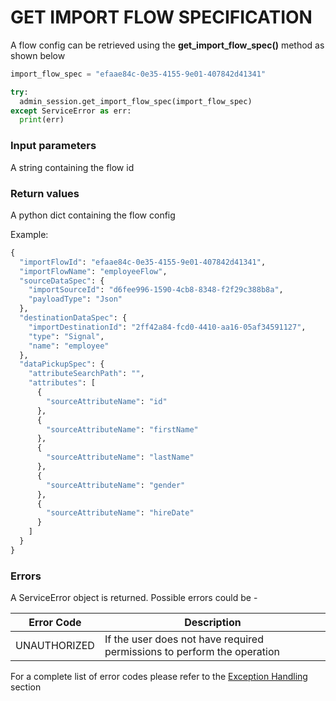 # GET IMPORT FLOW SPECIFICATION

A flow config can be retrieved using the **get_import_flow_spec()** method as shown below

```python
import_flow_spec = "efaae84c-0e35-4155-9e01-407842d41341"

try:
  admin_session.get_import_flow_spec(import_flow_spec)
except ServiceError as err:
  print(err)
```
### Input parameters
A string containing the flow id

### Return values
A python dict containing the flow config

Example:
```python
{
  "importFlowId": "efaae84c-0e35-4155-9e01-407842d41341",
  "importFlowName": "employeeFlow",
  "sourceDataSpec": {
    "importSourceId": "d6fee996-1590-4cb8-8348-f2f29c388b8a",
    "payloadType": "Json"
  },
  "destinationDataSpec": {
    "importDestinationId": "2ff42a84-fcd0-4410-aa16-05af34591127",
    "type": "Signal",
    "name": "employee"
  },
  "dataPickupSpec": {
    "attributeSearchPath": "",
    "attributes": [
      {
        "sourceAttributeName": "id"
      },
      {
        "sourceAttributeName": "firstName"
      },
      {
        "sourceAttributeName": "lastName"
      },
      {
        "sourceAttributeName": "gender"
      },
      {
        "sourceAttributeName": "hireDate"
      }
    ]
  }
}
```
### Errors

A ServiceError object is returned. Possible errors could be -

| Error Code   | Description                                                             |
| ------------ | ----------------------------------------------------------------------- |
| UNAUTHORIZED | If the user does not have required permissions to perform the operation |

For a complete list of error codes please refer to the [Exception Handling](https://bios.isima.io/docs/content/developer-guide/exceptions) section
